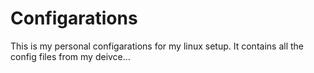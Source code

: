 # Configarations
This is my personal configarations for my linux setup.
It contains all the config files from my deivce... 
